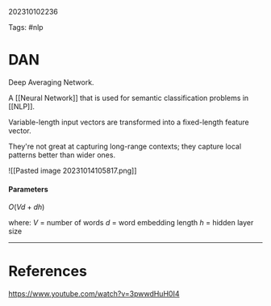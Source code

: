 202310102236

Tags: #nlp

# DAN
Deep Averaging Network.

A [[Neural Network]] that is used for semantic classification problems in [[NLP]].

Variable-length input vectors are transformed into a fixed-length feature vector.

They're not great at capturing long-range contexts; they capture local patterns better than wider ones.

![[Pasted image 20231014105817.png]]

#### Parameters
$O(Vd + dh)$

where:
$V$ = number of words
$d$ = word embedding length
$h$ = hidden layer size

---
# References
https://www.youtube.com/watch?v=3pwwdHuH0I4